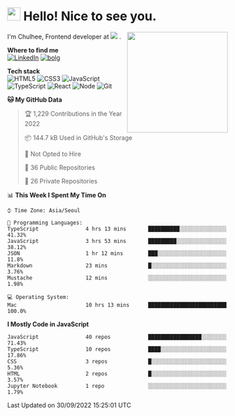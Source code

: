<h1><img src="https://emojis.slackmojis.com/emojis/images/1531849430/4246/blob-sunglasses.gif?1531849430" width="30"/> Hello! Nice to see you.</h1>
<img align='right' src="https://media.giphy.com/media/M9gbBd9nbDrOTu1Mqx/giphy.gif" width="230">
<p> 
  I'm Chulhee, Frontend developer at 
  <picture>
    <source srcset="https://user-images.githubusercontent.com/39752259/171427454-e07abb6f-2fac-4df5-ae35-354ca7b98a07.png" media="(prefers-color-scheme: dark)">
    <img src="https://user-images.githubusercontent.com/39752259/171427563-c39f16d4-579e-40a6-a908-0bdc2675a160.png">
  </picture>. 
</p>

**Where to find me**  
[![LinkedIn](https://img.shields.io/badge/-LinkedIn-blue?style=flat-square&logo=linkedin)](https://www.linkedin.com/in/chulhee-jang)
[![bolg](https://img.shields.io/badge/-BLOG-lightgrey?style=flat-square)](https://jcon.tistory.com)

**Tech stack**  
![HTML5](https://img.shields.io/badge/-HTML5-F05032?style=flat-square&logo=html5&logoColor=ffffff)
![CSS3](https://img.shields.io/badge/-CSS3-007ACC?style=flat-square&logo=css3)
![JavaScript](https://img.shields.io/badge/-JavaScript-%23F7DF1C?style=flat-square&logo=javascript&logoColor=000000&labelColor=%23F7DF1C&color=%23FFCE5A)
![TypeScript](https://img.shields.io/badge/-TypeScript-007ACC?style=flat-square&logo=typescript&logoColor=white)
![React](https://img.shields.io/badge/-React-222222?style=flat-square&logo=react)
![Node](https://img.shields.io/badge/-Nodejs-43853d?style=flat-square&logo=Node.js&logoColor=white)
![Git](https://img.shields.io/badge/-Git-F05032?style=flat-square&logo=git&logoColor=ffffff)

<!--START_SECTION:waka-->
**🐱 My GitHub Data** 

> 🏆 1,229 Contributions in the Year 2022
 > 
> 📦 144.7 kB Used in GitHub's Storage 
 > 
> 🚫 Not Opted to Hire
 > 
> 📜 36 Public Repositories 
 > 
> 🔑 26 Private Repositories  
 > 
📊 **This Week I Spent My Time On** 

```text
⌚︎ Time Zone: Asia/Seoul

💬 Programming Languages: 
TypeScript               4 hrs 13 mins       ██████████░░░░░░░░░░░░░░░   41.32% 
JavaScript               3 hrs 53 mins       █████████░░░░░░░░░░░░░░░░   38.12% 
JSON                     1 hr 12 mins        ███░░░░░░░░░░░░░░░░░░░░░░   11.8% 
Markdown                 23 mins             █░░░░░░░░░░░░░░░░░░░░░░░░   3.76% 
Mustache                 12 mins             ░░░░░░░░░░░░░░░░░░░░░░░░░   1.98%

💻 Operating System: 
Mac                      10 hrs 13 mins      █████████████████████████   100.0%

```

**I Mostly Code in JavaScript** 

```text
JavaScript               40 repos            █████████████████░░░░░░░░   71.43% 
TypeScript               10 repos            ████░░░░░░░░░░░░░░░░░░░░░   17.86% 
CSS                      3 repos             █░░░░░░░░░░░░░░░░░░░░░░░░   5.36% 
HTML                     2 repos             █░░░░░░░░░░░░░░░░░░░░░░░░   3.57% 
Jupyter Notebook         1 repo              ░░░░░░░░░░░░░░░░░░░░░░░░░   1.79%

```



 Last Updated on 30/09/2022 15:25:01 UTC
<!--END_SECTION:waka-->
